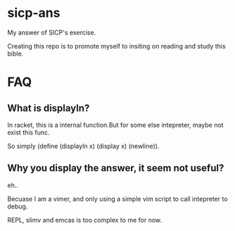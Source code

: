 sicp-ans
========

My answer of SICP's exercise.

Creating this repo is to promote myself to insiting on reading and study this bible.

FAQ
===

## What is displayln?

In racket, this is a internal function.But for some else intepreter, maybe not exist this func.

So simply (define (displayln x) (display x) (newline)).

## Why you display the answer, it seem not useful?

eh..

Becuase I am a vimer, and only using a simple vim script to call intepreter to debug.

REPL, slimv and emcas is too complex to me for now.
